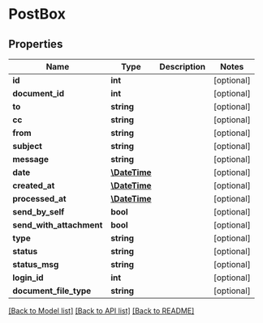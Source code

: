 # PostBox

## Properties
Name | Type | Description | Notes
------------ | ------------- | ------------- | -------------
**id** | **int** |  | [optional] 
**document_id** | **int** |  | [optional] 
**to** | **string** |  | [optional] 
**cc** | **string** |  | [optional] 
**from** | **string** |  | [optional] 
**subject** | **string** |  | [optional] 
**message** | **string** |  | [optional] 
**date** | [**\DateTime**](\DateTime.md) |  | [optional] 
**created_at** | [**\DateTime**](\DateTime.md) |  | [optional] 
**processed_at** | [**\DateTime**](\DateTime.md) |  | [optional] 
**send_by_self** | **bool** |  | [optional] 
**send_with_attachment** | **bool** |  | [optional] 
**type** | **string** |  | [optional] 
**status** | **string** |  | [optional] 
**status_msg** | **string** |  | [optional] 
**login_id** | **int** |  | [optional] 
**document_file_type** | **string** |  | [optional] 

[[Back to Model list]](../README.md#documentation-for-models) [[Back to API list]](../README.md#documentation-for-api-endpoints) [[Back to README]](../README.md)


